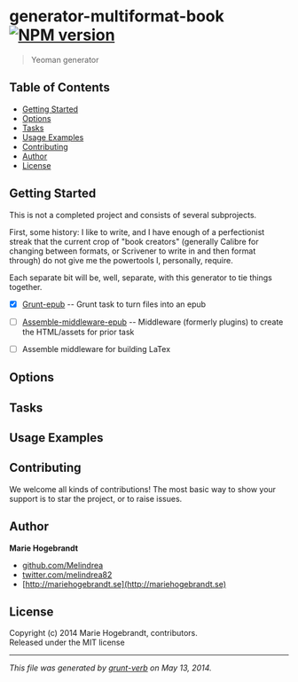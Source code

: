# generator-multiformat-book [![NPM version](https://badge.fury.io/js/generator-multiformat-book.png)](http://badge.fury.io/js/generator-multiformat-book) 

> Yeoman generator

## Table of Contents
* [Getting Started](#getting-started)
* [Options](#options)
* [Tasks](#tasks)
* [Usage Examples](#usage-examples)
* [Contributing](#contributing)
* [Author](#author)
* [License](#license)


## Getting Started
This is not a completed project and consists of several subprojects.

First, some history: I like to write, and I have enough of a perfectionist streak
that the current crop of "book creators" (generally Calibre for changing between
formats, or Scrivener to write in and then format through) do not give me the
powertools I, personally, require. 

Each separate bit will be, well, separate, with this generator to tie things
together. 

- [x] [Grunt-epub](https://github.com/Melindrea/grunt-epub.git) 
      -- Grunt task to turn files into an epub
- [ ] [Assemble-middleware-epub](https://github.com/Melindrea/assemble-middleware-epub)
      -- Middleware (formerly plugins) to create the HTML/assets for prior task
- [ ] Assemble middleware for building LaTex


## Options

## Tasks

## Usage Examples

## Contributing
We welcome all kinds of contributions! The most basic way to show your support is to star the project, or to raise issues.

## Author

**Marie Hogebrandt**

+ [github.com/Melindrea](https://github.com/Melindrea)
+ [twitter.com/melindrea82](http://twitter.com/melindrea82)
+ [http://mariehogebrandt.se](http://mariehogebrandt.se)

## License
Copyright (c) 2014 Marie Hogebrandt, contributors.  
Released under the MIT license



***

_This file was generated by [grunt-verb](https://github.com/assemble/grunt-verb) on May 13, 2014._
